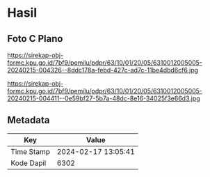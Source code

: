 # Hasil

## Foto C Plano

https://sirekap-obj-formc.kpu.go.id/7bf9/pemilu/pdpr/63/10/01/20/05/6310012005005-20240215-004326--8ddc178a-febd-427c-ad7c-11be4dbd6cf6.jpg

https://sirekap-obj-formc.kpu.go.id/7bf9/pemilu/pdpr/63/10/01/20/05/6310012005005-20240215-004411--0e59bf27-5b7a-48dc-8e16-34025f3e66d3.jpg


## Metadata

| Key        | Value               |
| ---------- | ------------------- |
| Time Stamp | 2024-02-17 13:05:41 |
| Kode Dapil | 6302                |



